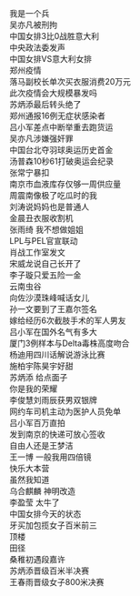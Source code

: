 我是一个兵  
吴亦凡被刑拘  
中国女排3比0战胜意大利  
中央政法委发声  
中国女排VS意大利女排  
郑州疫情  
落马副校长单次买衣服消费20万元  
此次疫情会大规模暴发吗  
苏炳添最后转头绝了  
郑州通报16例无症状感染者  
吕小军差点中断举重去跑货运  
吴亦凡涉嫌强奸罪  
中国台北夺羽球奥运历史首金  
汤普森10秒61打破奥运会纪录  
张常宁暴扣  
南京市血液库存仅够一周供应量  
周震南像极了吃瓜时的我  
刘涛说妈妈也是普通人  
金晨丑衣服收割机  
张雨绮 我不想做姐姐  
LPL与PEL官宣联动  
肖战工作室发文  
宋威龙说自己长开了  
李子璇只爱五险一金  
云南虫谷  
向佐沙漠珠峰喊话女儿  
孙一文要到了王嘉尔签名  
嫁给经历6次截肢手术的军人男友  
吕小军在国外名气有多大  
厦门3例样本与Delta毒株高度吻合  
杨迪用四川话解说游泳比赛  
施柏宇陈昊宇好甜  
苏炳添 给点面子  
你是我的荣耀  
李俊慧刘雨辰获男双银牌  
网约车司机主动为医护人员免单  
吕小军百万直拍  
发到南京的快递可放心签收  
自由人还是王梦洁  
王一博 一般我用四倍镜  
快乐大本营  
虽然我知道  
乌合麒麟 神明改造  
李盈莹 太牛了  
中国女排今天的状态  
牙买加包揽女子百米前三  
顶楼  
田径  
桑稚初遇段嘉许  
苏炳添晋级百米半决赛  
王春雨晋级女子800米决赛  
